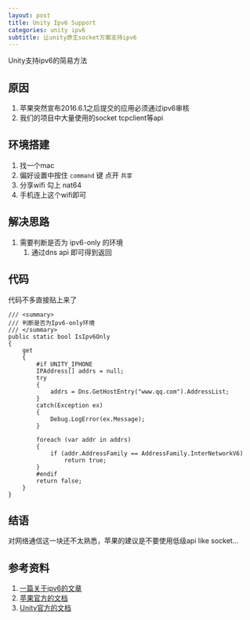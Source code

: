 ```yaml
---
layout: post
title: Unity Ipv6 Support
categories: unity ipv6
subtitle: 让unity原生socket方案支持ipv6
---
```


Unity支持ipv6的简易方法

## 原因

1. 苹果突然宣布2016.6.1之后提交的应用必须通过ipv6审核
1. 我们的项目中大量使用的socket tcpclient等api

## 环境搭建

1. 找一个mac
1. 偏好设置中按住 `command` 键 点开 `共享`
1. 分享wifi 勾上 nat64
1. 手机连上这个wifi即可

## 解决思路

1. 需要判断是否为 ipv6-only 的环境
    1. 通过dns api 即可得到返回

## 代码

代码不多直接贴上来了


    /// <summary>
    /// 判断是否为Ipv6-only环境 
    /// </summary>
    public static bool IsIpv6Only
    {
        get
        {
            #if UNITY_IPHONE
            IPAddress[] addrs = null;
            try
            {
                addrs = Dns.GetHostEntry("www.qq.com").AddressList;
            }
            catch(Exception ex)
            {
                Debug.LogError(ex.Message);
            }

            foreach (var addr in addrs)
            {
                if (addr.AddressFamily == AddressFamily.InterNetworkV6)
                    return true;
            }
            #endif
            return false;
        }
    }


## 结语

对网络通信这一块还不太熟悉，苹果的建议是不要使用低级api like socket...

## 参考资料

1. [一篇关于ipv6的文章](https://github.com/WeMobileDev/article/blob/master/IPv6%20socket%E7%BC%96%E7%A8%8B.md)
1. [苹果官方的文档](https://developer.apple.com/library/mac/documentation/NetworkingInternetWeb/Conceptual/NetworkingOverview/UnderstandingandPreparingfortheIPv6Transition/UnderstandingandPreparingfortheIPv6Transition.html#//apple_ref/doc/uid/TP40010220-CH213-SW1)
1. [Unity官方的文档](http://blogs.unity3d.com/2016/05/10/unity-and-ipv6-support/) 